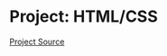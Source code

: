 # Project: HTML/CSS

<a href="http://www.theodinproject.com/web-development-101/html-css">Project Source</a>
